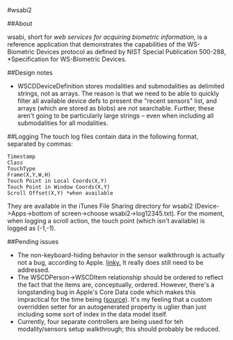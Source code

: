 #wsabi2

##About

wsabi, short for *web services for acquiring biometric information*, is a reference application that demonstrates the capabilities of the WS-Biometric Devices protocol as defined by NIST Special Publication 500-288, *Specification for WS-Biometric Devices. 

##Design notes
* WSCDDeviceDefinition stores modalities and submodalities as delimited strings, not as arrays. The reason is that we need to be able to quickly filter all available device defs to present the "recent sensors" list, and arrays (which are stored as blobs) are not searchable. Further, these aren't going to be particularly large strings – even when including all submodalities for all modalities.
 
##Logging
The touch log files contain data in the following format, separated by commas:  
	
	Timestamp
	Class
	TouchType
	Frame(X,Y,W,H)
	Touch Point in Local Coords(X,Y)
	Touch Point in Window Coords(X,Y)
	Scroll Offset(X,Y) *when available

They are available in the iTunes File Sharing directory for wsabi2 (Device->Apps->bottom of screen->choose wsabi2->log12345.txt). For the moment, when logging a scroll action, the touch point (which isn't available) is logged as (-1,-1).

##Pending issues
* The non-keyboard-hiding behavior in the sensor walkthrough is actually not a bug, according to Apple. [linky.](http://stackoverflow.com/questions/8379205/uitextfields-keyboard-wont-dismiss-no-really) It really does still need to be addressed.  
* The WSCDPerson->WSCDItem relationship should be ordered to reflect the fact that the items are, conceptually, ordered. However, there's a longstanding bug in Apple's Core Data code which makes this impractical for the time being ([source](http://stackoverflow.com/questions/7385439/problems-with-nsorderedset)). It's my feeling that a custom overridden setter for an autogenerated property is uglier than just including some sort of index in the data model itself.  
* Currently, four separate controllers are being used for teh modality/sensors setup walkthrough; this should probably be reduced.
    
